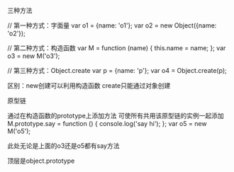 三种方法

  // 第一种方式：字面量
  var o1 = {name: 'o1'};
  var o2 = new Object({name: 'o2'});

  // 第二种方式：构造函数
  var M = function (name) { this.name = name; };
  var o3 = new M('o3');

  // 第三种方式：Object.create
  var p = {name: 'p'};
  var o4 = Object.create(p);

  区别：new创建可以利用构造函数 create只能通过对象创建

原型链

  通过在构造函数的prototype上添加方法 可使所有共用该原型链的实例一起添加
  M.prototype.say = function () {
          console.log('say hi');
      };
      var o5 = new M('o5');

  此处无论是上面的o3还是o5都有say方法

  顶层是object.prototype
